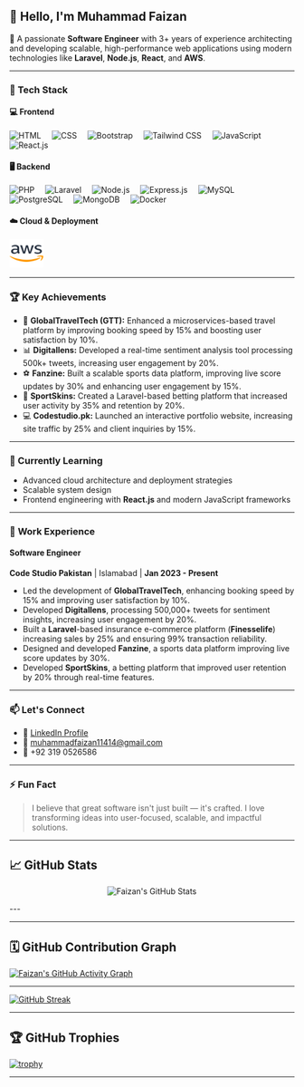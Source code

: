 ## 👋 Hello, I'm Muhammad Faizan

🔹 A passionate **Software Engineer** with 3+ years of experience architecting and developing scalable, high-performance web applications using modern technologies like **Laravel**, **Node.js**, **React**, and **AWS**.

---

### 🚀 Tech Stack

#### 💻 Frontend

<p align="left">
  <img src="https://cdn.jsdelivr.net/gh/devicons/devicon/icons/html5/html5-original.svg" alt="HTML" width="50" height="50" style="margin-right: 15px;"/>
  <img src="https://cdn.jsdelivr.net/gh/devicons/devicon/icons/css3/css3-original.svg" alt="CSS" width="50" height="50" style="margin-right: 15px;"/>
  <img src="https://cdn.jsdelivr.net/gh/devicons/devicon/icons/bootstrap/bootstrap-plain.svg" alt="Bootstrap" width="50" height="50" style="margin-right: 15px;"/>
  <img src="https://cdn.jsdelivr.net/gh/devicons/devicon@latest/icons/tailwindcss/tailwindcss-original.svg" alt="Tailwind CSS" width="50" height="50" style="margin-right: 15px;"/>
  <img src="https://cdn.jsdelivr.net/gh/devicons/devicon/icons/javascript/javascript-original.svg" alt="JavaScript" width="50" height="50" style="margin-right: 15px;"/>
  <img src="https://cdn.jsdelivr.net/gh/devicons/devicon/icons/react/react-original.svg" alt="React.js" width="50" height="50" style="margin-right: 15px;"/>
</p>

#### 🖥️ Backend

<p align="left">
  <img src="https://cdn.jsdelivr.net/gh/devicons/devicon/icons/php/php-original.svg" alt="PHP" width="50" height="50" style="margin-right: 15px;"/>
  <img src="https://cdn.jsdelivr.net/gh/devicons/devicon@latest/icons/laravel/laravel-original.svg" alt="Laravel" width="50" height="50" style="margin-right: 15px;"/>
  <img src="https://cdn.jsdelivr.net/gh/devicons/devicon/icons/nodejs/nodejs-original.svg" alt="Node.js" width="50" height="50" style="margin-right: 15px;"/>
  <img src="https://cdn.jsdelivr.net/gh/devicons/devicon/icons/express/express-original.svg" alt="Express.js" width="50" height="50" style="margin-right: 15px;"/>
  <img src="https://cdn.jsdelivr.net/gh/devicons/devicon/icons/mysql/mysql-original-wordmark.svg" alt="MySQL" width="50" height="50" style="margin-right: 15px;"/>
  <img src="https://cdn.jsdelivr.net/gh/devicons/devicon/icons/postgresql/postgresql-original-wordmark.svg" alt="PostgreSQL" width="50" height="50" style="margin-right: 15px;"/>
  <img src="https://cdn.jsdelivr.net/gh/devicons/devicon/icons/mongodb/mongodb-original.svg" alt="MongoDB" width="50" height="50" style="margin-right: 15px;"/>
  <img src="https://cdn.jsdelivr.net/gh/devicons/devicon/icons/docker/docker-original-wordmark.svg" alt="Docker" width="50" height="50" style="margin-right: 15px;"/>
</p>

#### ☁️ Cloud & Deployment

<p align="left">
  <img src="https://raw.githubusercontent.com/devicons/devicon/master/icons/amazonwebservices/amazonwebservices-original-wordmark.svg" alt="AWS" width="60" height="50" />
</p>

---

### 🏆 Key Achievements

- 🛫 **GlobalTravelTech (GTT):** Enhanced a microservices-based travel platform by improving booking speed by 15% and boosting user satisfaction by 10%.
- 📊 **Digitallens:** Developed a real-time sentiment analysis tool processing 500k+ tweets, increasing user engagement by 20%.
- ⚽ **Fanzine:** Built a scalable sports data platform, improving live score updates by 30% and enhancing user engagement by 15%.
- 🎯 **SportSkins:** Created a Laravel-based betting platform that increased user activity by 35% and retention by 20%.
- 💻 **Codestudio.pk:** Launched an interactive portfolio website, increasing site traffic by 25% and client inquiries by 15%.

---

### 🌱 Currently Learning

- Advanced cloud architecture and deployment strategies
- Scalable system design
- Frontend engineering with **React.js** and modern JavaScript frameworks

---

### 💼 **Work Experience**

#### **Software Engineer**  
**Code Studio Pakistan** | Islamabad | **Jan 2023 - Present**

- Led the development of **GlobalTravelTech**, enhancing booking speed by 15% and improving user satisfaction by 10%.
- Developed **Digitallens**, processing 500,000+ tweets for sentiment insights, increasing user engagement by 20%.
- Built a **Laravel**-based insurance e-commerce platform (**Finesselife**) increasing sales by 25% and ensuring 99% transaction reliability.
- Designed and developed **Fanzine**, a sports data platform improving live score updates by 30%.
- Developed **SportSkins**, a betting platform that improved user retention by 20% through real-time features.

---

### 📫 Let's Connect

- 🔗 [LinkedIn Profile](https://www.linkedin.com/in/muhammad-faizan-iqbal/)
- 📧 muhammadfaizan11414@gmail.com
- 📱 +92 319 0526586

---

### ⚡ Fun Fact

> I believe that great software isn't just built — it's crafted. I love transforming ideas into user-focused, scalable, and impactful solutions.

---

## 📈 GitHub Stats

<p align="center">
  <img src="https://github-readme-stats.vercel.app/api?username=Faizan&show_icons=true&hide_title=true&count_private=true&hide=prs&theme=radical" alt="Faizan's GitHub Stats"/>
</p>
---

---

## 🗓️ GitHub Contribution Graph

[![Faizan's GitHub Activity Graph](https://github-readme-activity-graph.vercel.app/graph?username=userFaizan&theme=tokyonight)](https://github.com/ashutosh00710/github-readme-activity-graph)

---

[![GitHub Streak](https://github-readme-streak-stats.herokuapp.com/?user=userFaizan&theme=radical)](https://git.io/streak-stats)

---

## 🏆 GitHub Trophies

[![trophy](https://github-profile-trophy.vercel.app/?username=userFaizan&theme=radical)](https://github.com/ryo-ma/github-profile-trophy)

---
